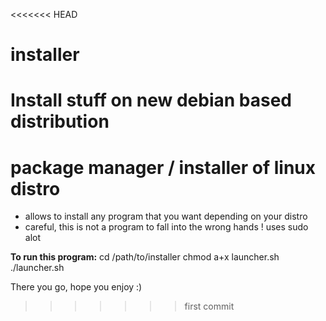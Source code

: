 <<<<<<< HEAD
# installer
Install stuff on new debian based distribution
=======
# package manager / installer of linux distro

- allows to install any program that you want depending on your distro
- careful, this is not a program to fall into the wrong hands ! uses sudo alot

**To run this program:**
    cd /path/to/installer
    chmod a+x launcher.sh
    ./launcher.sh

There you go, hope you enjoy :)
>>>>>>> first commit
